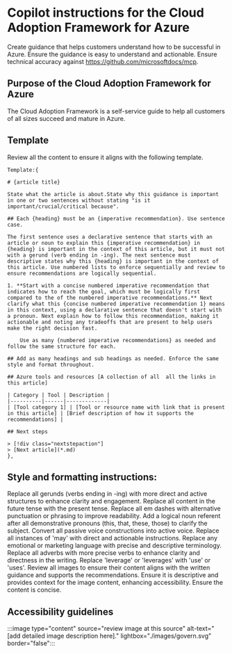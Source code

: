 # Copilot instructions for the Cloud Adoption Framework for Azure
Create guidance that helps customers understand how to be successful in Azure.
Ensure the guidance is easy to understand and actionable.
Ensure technical accuracy against https://github.com/microsoftdocs/mcp. 

## Purpose of the Cloud Adoption Framework for Azure
The Cloud Adoption Framework is a self-service guide to help all customers of all sizes succeed and mature in Azure.

## Template
Review all the content to ensure it aligns with the following template. 

    Template:{

    # {article title}

    State what the article is about.State why this guidance is important in one or two sentences without stating "is it important/crucial/critical because".

    ## Each {heading} must be an {imperative recommendation}. Use sentence case.

    The first sentence uses a declarative sentence that starts with an article or noun to explain this {imperative recommendation} in {heading} is important in the context of this article, but it must not with a gerund (verb ending in -ing). The next sentence must descriptive states why this {heading} is important in the context of this article. Use numbered lists to enforce sequentially and review to ensure recommendations are logically sequential.

    1. **Start with a concise numbered imperative recommendation that indicates how to reach the goal, which must be logically first compared to the of the numbered imperative recommendations.** Next clarify what this {concise numbered imperative recommendation 1} means in this context, using a declarative sentence that doesn't start with a pronoun. Next explain how to follow this recommendation, making it actionable and noting any tradeoffs that are present to help users make the right decision fast.

        Use as many {numbered imperative recommendations} as needed and follow the same structure for each.

    ## Add as many headings and sub headings as needed. Enforce the same style and format throughout.

    ## Azure tools and resources [A collection of all  all the links in this article]

    | Category | Tool | Description |
    |----------|------|-------------|
    | [Tool category 1] | [Tool or resource name with link that is present in this article] | [Brief description of how it supports the recommendations] |

    ## Next steps
    
    > [!div class="nextstepaction"]
    > [Next article](*.md)
    },

## Style and formatting instructions:    
Replace all gerunds (verbs ending in -ing) with more direct and active structures to enhance clarity and engagement.
Replace all content in the future tense with the present tense.
Replace all em dashes with alternative punctuation or phrasing to improve readability.
Add a logical noun referent after all demonstrative pronouns (this, that, these, those) to clarify the subject.
Convert all passive voice constructions into active voice.
Replace all instances of 'may' with direct and actionable instructions.
Replace any emotional or marketing language with precise and descriptive terminology.
Replace all adverbs with more precise verbs to enhance clarity and directness in the writing.
Replace 'leverage' or 'leverages' with 'use' or 'uses'.
Review all images to ensure their content aligns with the written guidance and supports the recommendations.
Ensure it is descriptive and provides context for the image content, enhancing accessibility.
Ensure the content is concise.

## Accessibility guidelines

:::image type="content" source="review image at this source" alt-text="[add detailed image description here]." lightbox="./images/govern.svg" border="false":::
